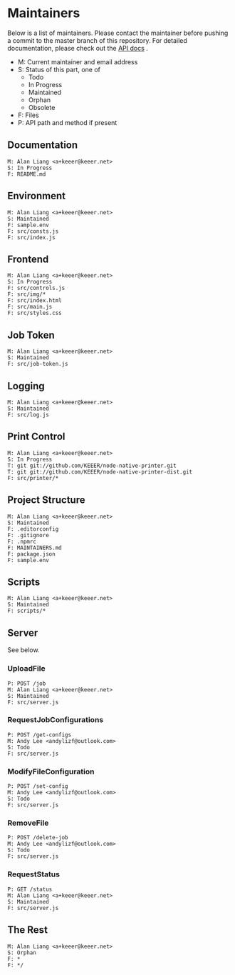 Maintainers
===========

Below is a list of maintainers. Please contact the maintainer before
pushing a commit to the master branch of this repository. For detailed
documentation, please check out the 
[API docs](https://webgit.keeer.net/cloud-print/Documents/) .

- M: Current maintainer and email address
- S: Status of this part, one of
  - Todo
  - In Progress
  - Maintained
  - Orphan
  - Obsolete
- F: Files
- P: API path and method if present

## Documentation

```
M: Alan Liang <a+keeer@keeer.net>
S: In Progress
F: README.md
```

## Environment

```
M: Alan Liang <a+keeer@keeer.net>
S: Maintained
F: sample.env
F: src/consts.js
F: src/index.js
```

## Frontend

```
M: Alan Liang <a+keeer@keeer.net>
S: In Progress
F: src/controls.js
F: src/img/*
F: src/index.html
F: src/main.js
F: src/styles.css
```

## Job Token

```
M: Alan Liang <a+keeer@keeer.net>
S: Maintained
F: src/job-token.js
```

## Logging

```
M: Alan Liang <a+keeer@keeer.net>
S: Maintained
F: src/log.js
```

## Print Control

```
M: Alan Liang <a+keeer@keeer.net>
S: In Progress
T: git git://github.com/KEEER/node-native-printer.git
T: git git://github.com/KEEER/node-native-printer-dist.git
F: src/printer/*
```

## Project Structure

```
M: Alan Liang <a+keeer@keeer.net>
S: Maintained
F: .editorconfig
F: .gitignore
F: .npmrc
F: MAINTAINERS.md
F: package.json
F: sample.env
```

## Scripts

```
M: Alan Liang <a+keeer@keeer.net>
S: Maintained
F: scripts/*
```

## Server

See below.

### UploadFile

```
P: POST /job
M: Alan Liang <a+keeer@keeer.net>
S: Maintained
F: src/server.js
```

### RequestJobConfigurations

```
P: POST /get-configs
M: Andy Lee <andylizf@outlook.com>
S: Todo
F: src/server.js
```

### ModifyFileConfiguration

```
P: POST /set-config
M: Andy Lee <andylizf@outlook.com>
S: Todo
F: src/server.js
```

### RemoveFile

```
P: POST /delete-job
M: Andy Lee <andylizf@outlook.com>
S: Todo
F: src/server.js
```

### RequestStatus

```
P: GET /status
M: Alan Liang <a+keeer@keeer.net>
S: Maintained
F: src/server.js
```

## The Rest

```
M: Alan Liang <a+keeer@keeer.net>
S: Orphan
F: *
F: */
```
